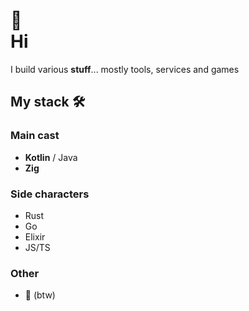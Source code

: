   <h1>🎩</br>
   Hi</h1>

  I build various **stuff**... mostly tools, services and games
  
  ## My stack 🛠  
  ### Main cast
  - **Kotlin** / Java
  - **Zig**
  ### Side characters
  - Rust
  - Go
  - Elixir
  - JS/TS

  ### Other 
  - 🐧 (btw)

<!-- 

[![Top Langs](https://github-readme-stats.vercel.app/api/top-langs/?username=wezik&langs_count=8&layout=compact&hide=Batchfile&theme=tokyonight)](https://github.com/anuraghazra/github-readme-stats)

[![Top langs](https://github-readme-stats.vercel.app/api/top-langs/?username=wezik&layout=compact&theme=vision-friendly-dark)](https://github-readme-stats.vercel.app/api/top-langs/?username=wezik&theme=vision-friendly-dark)

[![Readme Card](https://github-readme-stats.vercel.app/api/pin/?username=wezik&repo=nvim-config&theme=tokyonight)](https://github.com/anuraghazra/github-readme-stats)

[Codewars profile](https://www.codewars.com/users/wezik)

-->
